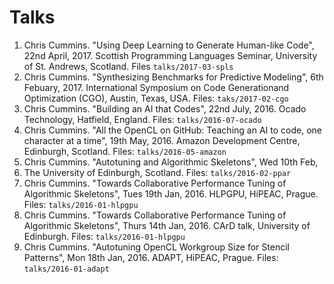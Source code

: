 # Talks

1. Chris Cummins. "Using Deep Learning to Generate Human-like Code", 22nd April, 2017. Scottish Programming Languages Seminar, University of St. Andrews, Scotland. Files `talks/2017-03-spls`
1. Chris Cummins. "Synthesizing Benchmarks for Predictive Modeling", 6th Febuary, 2017. International Symposium on Code Generationand Optimization (CGO), Austin, Texas, USA. Files: `taks/2017-02-cgo`
1. Chris Cummins. "Building an AI that Codes", 22nd July, 2016.  Ocado
Technology, Hatfield, England. Files: `talks/2016-07-ocado`
1. Chris Cummins. "All the OpenCL on GitHub: Teaching an AI to code, one
character at a time", 19th May, 2016. Amazon Development Centre,
Edinburgh, Scotland. Files: `talks/2016-05-amazon`
1. Chris Cummins. "Autotuning and Algorithmic Skeletons", Wed 10th Feb,
2016. The University of Edinburgh, Scotland. Files: `talks/2016-02-ppar`
1. Chris Cummins. "Towards Collaborative Performance Tuning of
Algorithmic Skeletons", Tues 19th Jan, 2016. HLPGPU, HiPEAC, Prague. Files: `talks/2016-01-hlpgpu`
1. Chris Cummins. "Towards Collaborative Performance Tuning of
Algorithmic Skeletons", Thurs 14th Jan, 2016. CArD talk, University of
Edinburgh. Files: `talks/2016-01-hlpgpu`
1. Chris Cummins. "Autotuning OpenCL Workgroup Size for Stencil
Patterns", Mon 18th Jan, 2016. ADAPT, HiPEAC, Prague. Files: `talks/2016-01-adapt`

